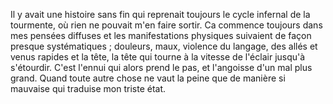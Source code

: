 Il y avait une histoire sans fin qui reprenait toujours le cycle infernal de la tourmente, où rien ne pouvait m'en faire sortir. Ca commence toujours dans mes pensées diffuses et les manifestations physiques suivaient de façon presque systématiques ; douleurs, maux, violence du langage, des allés et venus rapides et la tête, la tête qui tourne à la vitesse de l'éclair jusqu'à s'étourdir.
C'est l'ennui qui alors prend le pas, et l'angoisse d'un mal plus grand. Quand toute autre chose ne vaut la peine que de manière si mauvaise qui traduise mon triste état.

